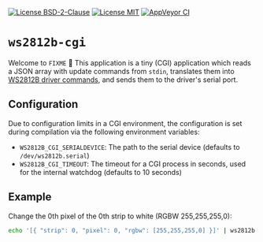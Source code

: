 [![License BSD-2-Clause](https://img.shields.io/badge/License-BSD--2--Clause-blue.svg)](https://opensource.org/licenses/BSD-2-Clause)
[![License MIT](https://img.shields.io/badge/License-MIT-blue.svg)](https://opensource.org/licenses/MIT)
[![AppVeyor CI](https://ci.appveyor.com/api/projects/status/github/KizzyCode/Ws2812b-cgi-rust?svg=true)](https://ci.appveyor.com/project/KizzyCode/Ws2812b-cgi-rust)


# `ws2812b-cgi`
Welcome to `FIXME` 🎉
This application is a tiny (CGI) application which reads a JSON array with update commands from `stdin`, translates them
into [WS2812B driver commands](https://github.com/KizzyCode/WS2812B-rust-rp2040), and sends them to the driver's serial
port.

## Configuration
Due to configuration limits in a CGI environment, the configuration is set during compilation via the following
environment variables:
- `WS2812B_CGI_SERIALDEVICE`: The path to the serial device (defaults to `/dev/ws2812b.serial`)
- `WS2812B_CGI_TIMEOUT`: The timeout for a CGI process in seconds, used for the internal watchdog (defaults to 10 
  seconds)

## Example
Change the 0th pixel of the 0th strip to white (RGBW 255,255,255,0):
```sh
echo '[{ "strip": 0, "pixel": 0, "rgbw": [255,255,255,0] }]' | ws2812b
```
